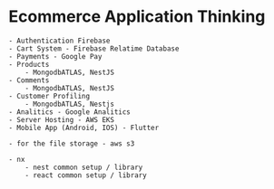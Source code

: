 # Ecommerce Application Thinking
    - Authentication Firebase
    - Cart System - Firebase Relatime Database
    - Payments - Google Pay
    - Products 
        - MongodbATLAS, NestJS
    - Comments 
        - MongodbATLAS, NestJS
    - Customer Profiling
        - MongodbATLAS, Nestjs
    - Analitics - Google Analitics
    - Server Hosting - AWS EKS
    - Mobile App (Android, IOS) - Flutter

    - for the file storage - aws s3

    - nx 
        - nest common setup / library 
        - react common setup / library


        
